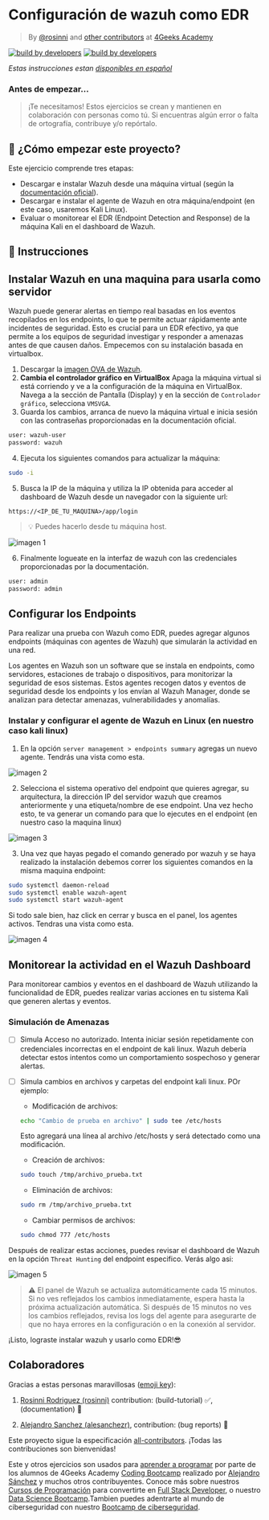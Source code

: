 <!-- hide -->
# Configuración de wazuh como EDR

> By [@rosinni](https://github.com/rosinni) and [other contributors](https://github.com/breatheco-de/wazuh-configuration-as-edr/graphs/contributors) at [4Geeks Academy](https://4geeksacademy.co/)

[![build by developers](https://img.shields.io/badge/build_by-Developers-blue)](https://4geeks.com)
[![build by developers](https://img.shields.io/twitter/follow/4geeksacademy?style=social&logo=twitter)](https://twitter.com/4geeksacademy)

*Estas instrucciones estan [disponibles en español](https://github.com/breatheco-de/wazuh-configuration-as-edr/blob/main/README.es.md)*

### Antes de empezar...

> ¡Te necesitamos! Estos ejercicios se crean y mantienen en colaboración con personas como tú. Si encuentras algún error o falta de ortografía, contribuye y/o repórtalo.

<!-- endhide -->

<onlyfor saas="true" withBanner="true">

## 🌱 ¿Cómo empezar este proyecto?

Este ejercicio comprende tres etapas:

- Descargar e instalar Wazuh desde una máquina virtual (según la [documentación oficial](https://documentation.wazuh.com/current/index.html)).
- Descargar e instalar el agente de Wazuh en otra máquina/endpoint (en este caso, usaremos Kali Linux).
- Evaluar o monitorear el EDR (Endpoint Detection and Response) de la máquina Kali en el dashboard de Wazuh.

</onlyfor>

## 📝 Instrucciones

## Instalar Wazuh en una maquina para usarla como servidor

Wazuh puede generar alertas en tiempo real basadas en los eventos recopilados en los endpoints, lo que te permite actuar rápidamente ante incidentes de seguridad. Esto es crucial para un EDR efectivo, ya que permite a los equipos de seguridad investigar y responder a amenazas antes de que causen daños. Empecemos con su instalación basada en virtualbox.


1. Descargar la [imagen OVA de Wazuh](https://documentation.wazuh.com/current/deployment-options/virtual-machine/virtual-machine.html#access-the-wazuh-dashboard).
2. **Cambia el controlador gráfico en VirtualBox** Apaga la máquina virtual si está corriendo y ve a la configuración de la máquina en VirtualBox. Navega a la sección de Pantalla (Display) y en la sección de `Controlador gráfico`, selecciona `VMSVGA`.
3. Guarda los cambios, arranca de nuevo la máquina virtual e inicia sesión con las contraseñas proporcionadas en la documentación oficial.

```bash
user: wazuh-user
password: wazuh
```

4. Ejecuta los siguientes comandos para actualizar la máquina:

```bash
sudo -i
```

5. Busca la IP de la máquina y utiliza la IP obtenida para acceder al dashboard de Wazuh desde un navegador con la siguiente url:

```url
https://<IP_DE_TU_MAQUINA>/app/login
```

> 💡 Puedes hacerlo desde tu máquina host.

![imagen 1](assets/wazuh-login.png)

6. Finalmente logueate en la interfaz de wazuh con las credenciales proporcionadas por la documentación.

```bash
user: admin
password: admin
```

## Configurar los Endpoints

Para realizar una prueba con Wazuh como EDR, puedes agregar algunos endpoints (máquinas con agentes de Wazuh) que simularán la actividad en una red.

Los agentes en Wazuh son un software que se instala en endpoints, como servidores, estaciones de trabajo o dispositivos, para monitorizar la seguridad de esos sistemas. Estos agentes recogen datos y eventos de seguridad desde los endpoints y los envían al Wazuh Manager, donde se analizan para detectar amenazas, vulnerabilidades y anomalías.


### Instalar y configurar el agente de Wazuh en Linux (en nuestro caso kali linux)

1. En la opción `server management > endpoints summary` agregas un nuevo agente. Tendrás una vista como esta.

![imagen 2](./assets/deploy-agents.png)

2. Selecciona el sistema operativo del endpoint que quieres agregar, su arquitectura, la dirección IP del servidor wazuh que creamos anteriormente y una etiqueta/nombre de ese endpoint. Una vez hecho esto, te va generar un comando para que lo ejecutes en el endpoint (en nuestro caso la maquina linux)

![imagen 3](assets/command-install-wazuh-agent.png)

3. Una vez que hayas pegado el comando generado por wazuh y se haya realizado la instalación debemos correr los siguientes comandos en la misma maquina endpoint:

```bash
sudo systemctl daemon-reload
sudo systemctl enable wazuh-agent
sudo systemctl start wazuh-agent
```
Si todo sale bien, haz click en cerrar y busca en el panel, los agentes activos. Tendras una vista como esta.

![imagen 4](./assets/active-agent.png)



## Monitorear la actividad en el Wazuh Dashboard

Para monitorear cambios y eventos en el dashboard de Wazuh utilizando la funcionalidad de EDR, puedes realizar varias acciones en tu sistema Kali que generen alertas y eventos. 

### Simulación de Amenazas

- [ ] Simula Acceso no autorizado. Intenta iniciar sesión repetidamente con credenciales incorrectas en el endpoint de kali linux. Wazuh debería detectar estos intentos como un comportamiento sospechoso y generar alertas.

- [ ] Simula cambios en archivos y carpetas del endpoint kali linux. POr ejemplo:

    - Modificación de archivos:

    ```bash
    echo "Cambio de prueba en archivo" | sudo tee /etc/hosts
    ```
    Esto agregará una línea al archivo /etc/hosts y será detectado como una modificación.

    - Creación de archivos:

    ```bash
    sudo touch /tmp/archivo_prueba.txt
    ```

    - Eliminación de archivos:

    ```bash
    sudo rm /tmp/archivo_prueba.txt
    ```

    - Cambiar permisos de archivos:

    ```bash
    sudo chmod 777 /etc/hosts
    ```


Después de realizar estas acciones, puedes revisar el dashboard de Wazuh en la opción `Threat Hunting` del endpoint especifico. Verás algo asi:

![imagen 5](./assets/monitoring-events.png)


> ⚠ El panel de Wazuh se actualiza automáticamente cada 15 minutos. Si no ves reflejados los cambios inmediatamente, espera hasta la próxima actualización automática. Si después de 15 minutos no ves los cambios reflejados, revisa los logs del agente para asegurarte de que no haya errores en la configuración o en la conexión al servidor.

¡Listo, lograste instalar wazuh y usarlo como EDR!😎

<!-- hide -->

## Colaboradores

Gracias a estas personas maravillosas ([emoji key](https://github.com/kentcdodds/all-contributors#emoji-key)):

1. [Rosinni Rodriguez (rosinni)](https://github.com/rosinni) contribution: (build-tutorial) ✅, (documentation) 📖
  
2. [Alejandro Sanchez (alesanchezr)](https://github.com/alesanchezr),  contribution: (bug reports) 🐛

Este proyecto sigue la especificación [all-contributors](https://github.com/kentcdodds/all-contributors). ¡Todas las contribuciones son bienvenidas!

Este y otros ejercicios son usados para [aprender a programar](https://4geeksacademy.com/es/aprender-a-programar/aprender-a-programar-desde-cero) por parte de los alumnos de 4Geeks Academy [Coding Bootcamp](https://4geeksacademy.com/us/coding-bootcamp) realizado por [Alejandro Sánchez](https://twitter.com/alesanchezr) y muchos otros contribuyentes. Conoce más sobre nuestros [Cursos de Programación](https://4geeksacademy.com/es/curso-de-programacion-desde-cero?lang=es) para convertirte en [Full Stack Developer](https://4geeksacademy.com/es/coding-bootcamps/desarrollador-full-stack/?lang=es), o nuestro [Data Science Bootcamp](https://4geeksacademy.com/es/coding-bootcamps/curso-datascience-machine-learning).Tambien puedes adentrarte al mundo de ciberseguridad con nuestro [Bootcamp de ciberseguridad](https://4geeksacademy.com/es/coding-bootcamps/curso-ciberseguridad).

<!-- endhide -->
